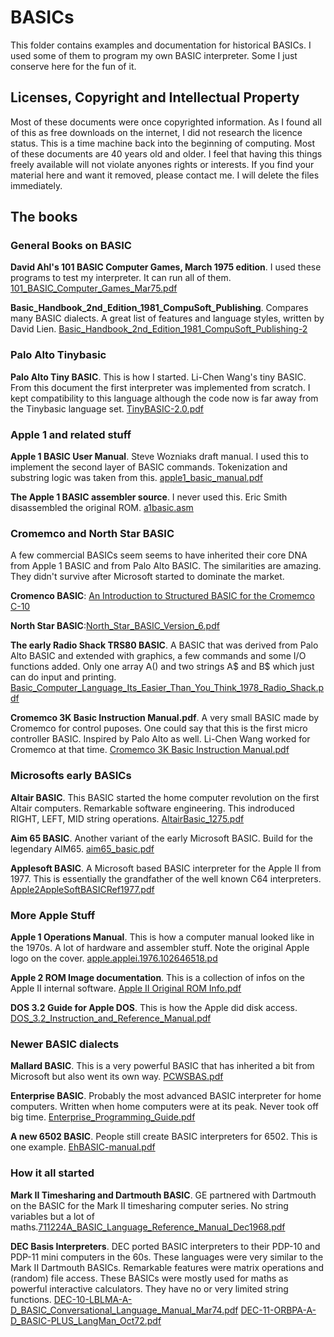 # BASICs

This folder contains examples and documentation for historical BASICs. I used some of them to program my own BASIC interpreter. Some I just conserve here for the fun of it.

## Licenses, Copyright and Intellectual Property

Most of these documents were once copyrighted information. As I found all of this as free downloads on the internet, I did not research the licence status. This is a time machine back into the beginning of computing. Most of these documents are 40 years old and older. I feel that having this things freely available will not violate anyones rights or interests. If you find your material here and want it removed, please contact me. I will delete the files immediately. 

## The books

### General Books on BASIC

**David Ahl's 101 BASIC Computer Games, March 1975 edition**. I used these programs to test my interpreter. It can run all of them. [101_BASIC_Computer_Games_Mar75.pdf](https://github.com/slviajero/tinybasic/blob/main/docs/BASICs/101_BASIC_Computer_Games_Mar75.pdf)

**Basic_Handbook_2nd_Edition_1981_CompuSoft_Publishing**. Compares many BASIC dialects. A great list of features and language styles, written by David Lien. [Basic_Handbook_2nd_Edition_1981_CompuSoft_Publishing-2](https://github.com/slviajero/tinybasic/blob/main/docs/BASICs/Basic_Handbook_2nd_Edition_1981_CompuSoft_Publishing-2.pdf)

### Palo Alto Tinybasic

**Palo Alto Tiny BASIC**. This is how I started. Li-Chen Wang's tiny BASIC. From this document the first interpreter was implemented from scratch. I kept compatibility to this language although the code now is far away from the Tinybasic language set. [TinyBASIC-2.0.pdf](https://github.com/slviajero/tinybasic/blob/main/docs/BASICs/TinyBASIC-2.0.pdf)

### Apple 1 and related stuff

**Apple 1 BASIC User Manual**. Steve Wozniaks draft manual. I used this to implement the second layer of BASIC commands. Tokenization and substring logic was taken from this. [apple1_basic_manual.pdf](https://github.com/slviajero/tinybasic/blob/main/docs/BASICs/apple1_basic_manual.pdf)

**The Apple 1 BASIC assembler source**. I never used this. Eric Smith disassembled the original ROM. [a1basic.asm](https://github.com/slviajero/tinybasic/blob/main/docs/BASICs/a1basic.asm)

### Cromemco and North Star BASIC

A few commercial BASICs seem seems to have inherited their core DNA from Apple 1 BASIC and from Palo Alto BASIC. The similarities are amazing. They didn't survive after Microsoft started to dominate the market.

**Cromenco BASIC**: [An Introduction to Structured BASIC for the Cromemco C-10](https://github.com/slviajero/tinybasic/blob/main/docs/BASICs/An%20Introduction%20to%20Structured%20BASIC%20for%20the%20Cromemco%20C-10.pdf)

**North Star BASIC**:[North_Star_BASIC_Version_6.pdf](North_Star_BASIC_Version_6.pdf)

**The early Radio Shack TRS80 BASIC**. A BASIC that was derived from Palo Alto BASIC and extended with graphics, a few commands and some I/O functions added. Only one array A() and two strings A\$ and B\$ which just can do input and printing. 
[Basic_Computer_Language_Its_Easier_Than_You_Think_1978_Radio_Shack.pdf](https://github.com/slviajero/tinybasic/blob/main/docs/BASICs/Basic_Computer_Language_Its_Easier_Than_You_Think_1978_Radio_Shack.pdf)

**Cromemco 3K Basic Instruction Manual.pdf**. A very small BASIC made by Cromemco for control puposes. One could say that this is the first micro controller BASIC. Inspired by Palo Alto as well. Li-Chen Wang worked for Cromemco at that time. [Cromemco 3K Basic Instruction Manual.pdf](https://github.com/slviajero/tinybasic/blob/main/docs/BASICs/TinyBASIC-2.0.pdf)

### Microsofts early BASICs

**Altair BASIC**. This BASIC started the home computer revolution on the first Altair computers. Remarkable software engineering. This indroduced RIGHT, LEFT, MID string operations. [AltairBasic_1275.pdf](https://github.com/slviajero/tinybasic/blob/main/docs/BASICs/AltairBasic_1275.pdf)

**Aim 65 BASIC**. Another variant of the early Microsoft BASIC. Build for the legendary AIM65. [aim65_basic.pdf](https://github.com/slviajero/tinybasic/blob/main/docs/BASICs/aim65_basic.pdf)

**Applesoft BASIC**. A Microsoft based BASIC interpreter for the Apple II from 1977. This is essentially the grandfather of the well known C64 interpreters. [Apple2AppleSoftBASICRef1977.pdf](https://github.com/slviajero/tinybasic/blob/main/docs/BASICs/Apple2AppleSoftBASICRef1977.pdf)

### More Apple Stuff

**Apple 1 Operations Manual**. This is how a computer manual looked like in the 1970s. A lot of hardware and assembler stuff. Note the original Apple logo on the cover. [apple.applei.1976.102646518.pd](https://github.com/slviajero/tinybasic/blob/main/docs/BASICs/apple.applei.1976.102646518.pdf)

**Apple 2 ROM Image documentation**. This is a collection of infos on the Apple II internal software. [Apple II Original ROM Info.pdf](https://github.com/slviajero/tinybasic/blob/main/docs/BASICs/Apple%20II%20Original%20ROM%20Info.pdf)

**DOS 3.2 Guide for Apple DOS**. This is how the Apple did disk access. [DOS_3.2_Instruction_and_Reference_Manual.pdf](https://github.com/slviajero/tinybasic/blob/main/docs/BASICs/DOS_3.2_Instruction_and_Reference_Manual.pdf)

### Newer BASIC dialects 

**Mallard BASIC**. This is a very powerful BASIC that has inherited a bit from Microsoft but also went its own way. [PCWSBAS.pdf](https://github.com/slviajero/tinybasic/blob/main/docs/BASICs/PCWSBAS.pdf)

**Enterprise BASIC**. Probably the most advanced BASIC interpreter for home computers. Written when home computers were at its peak. Never took off big time. [Enterprise_Programming_Guide.pdf](https://github.com/slviajero/tinybasic/blob/main/docs/BASICs/Enterprise_Programming_Guide.pdf)

**A new 6502 BASIC**. People still create BASIC interpreters for 6502. This is one example. [EhBASIC-manual.pdf](https://github.com/slviajero/tinybasic/blob/main/docs/BASICs/EhBASIC-manual.pdf)

### How it all started

**Mark II Timesharing and Dartmouth BASIC**. GE partnered with Dartmouth on the BASIC for the Mark II timesharing computer series. No string variables but a lot of maths.[711224A_BASIC_Language_Reference_Manual_Dec1968.pdf](https://github.com/slviajero/tinybasic/blob/main/docs/BASICs/711224A_BASIC_Language_Reference_Manual_Dec1968.pdf)

**DEC Basis Interpreters**. DEC ported BASIC interpreters to their PDP-10 and PDP-11 mini computers in the 60s. These languages were very similar to the Mark II Dartmouth BASICs. Remarkable features were matrix operations and (random) file access. These BASICs were mostly used for maths as powerful interactive calculators. They have no or very limited string functions. [DEC-10-LBLMA-A-D_BASIC_Conversational_Language_Manual_Mar74.pdf](https://github.com/slviajero/tinybasic/blob/main/docs/BASICs/DEC-10-LBLMA-A-D_BASIC_Conversational_Language_Manual_Mar74.pdf) [DEC-11-ORBPA-A-D_BASIC-PLUS_LangMan_Oct72.pdf](https://github.com/slviajero/tinybasic/blob/main/docs/BASICs/DEC-11-ORBPA-A-D_BASIC-PLUS_LangMan_Oct72.pdf)

